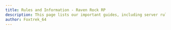 ```yaml
---
title: Rules and Information - Raven Rock RP
description: This page lists our important guides, including server rules
author: Foxtrek_64
---
```


